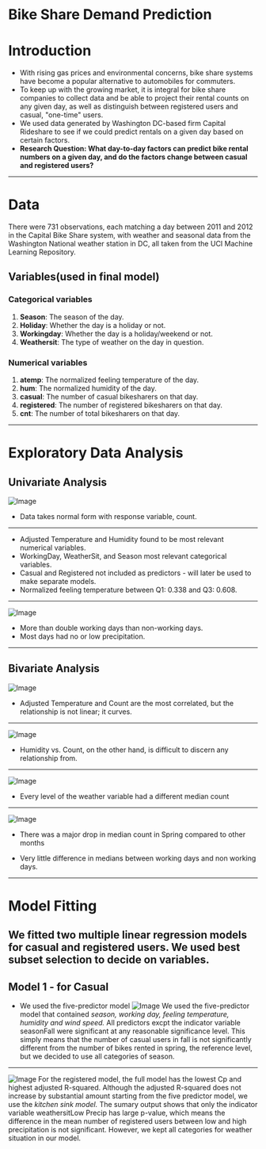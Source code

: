 # Bike Share Demand Prediction

# Introduction

- With rising gas prices and environmental concerns, bike share systems have become a popular alternative to automobiles for commuters.
- To keep up with the growing market, it is integral for bike share companies to collect data and be able to project their rental counts on any given day, as well as distinguish between registered users and casual, "one-time" users.
- We used data generated by Washington DC-based firm Capital Rideshare to see if we could predict rentals on a given day based on certain factors.
- **Research Question: What day-to-day factors can predict bike rental numbers on a given day, and do the factors change between casual and registered users?**

---

# Data

There were 731 observations, each matching a day between 2011 and 2012 in the Capital Bike Share system, with weather and seasonal data from the Washington National weather station in DC, all taken from the UCI Machine Learning Repository.

## Variables(used in final model)

### Categorical variables

1. **Season**: The season of the day.
2. **Holiday**: Whether the day is a holiday or not.
3. **Workingday**: Whether the day is a holiday/weekend or not.
4. **Weathersit**: The type of weather on the day in question.

### Numerical variables

1. **atemp**: The normalized feeling temperature of the day.
2. **hum**: The normalized humidity of the day.
3. **casual**: The number of casual bikesharers on that day.
4. **registered**: The number of registered bikesharers on that day.
5. **cnt**: The number of total bikesharers on that day.

---

# Exploratory Data Analysis

## Univariate Analysis

![Image](https://github.com/hailinkim/stat230_bikeshare/blob/a1fe82b660da02b0843eea93e716bb5bfcc68617/plots/histogram.png)

- Data takes normal form with response variable, count.

---

- Adjusted Temperature and Humidity found to be most relevant numerical variables.
- WorkingDay, WeatherSit, and Season most relevant categorical variables.
- Casual and Registered not included as predictors - will later be used to make separate models.
- Normalized feeling temperature between Q1: 0.338 and Q3: 0.608.

---

![Image](https://github.com/hailinkim/stat230_bikeshare/blob/main/plots/favstats.png)

- More than double working days than non-working days.
- Most days had no or low precipitation.

---

## Bivariate Analysis

![Image](https://github.com/hailinkim/stat230_bikeshare/blob/main/plots/scatterplot.png)

- Adjusted Temperature and Count are the most correlated, but the relationship is not linear; it curves.

---

![Image](https://github.com/hailinkim/stat230_bikeshare/blob/main/plots/scatterplot2.png)

- Humidity vs. Count, on the other hand, is difficult to discern any relationship from.

---

![Image](https://github.com/hailinkim/stat230_bikeshare/blob/main/plots/boxplot.png)

- Every level of the weather variable had a different median count

---

![Image](https://github.com/hailinkim/stat230_bikeshare/blob/main/plots/boxplot2.png)

- There was a major drop in median count in Spring compared to other months

- Very little difference in medians between working days and non working days.

---

# Model Fitting

## We fitted two **multiple linear regression** models for casual and registered users. We used **best subset selection** to decide on variables.

## Model 1 - for Casual

- We used the five-predictor model
  ![Image](https://github.com/hailinkim/stat230_bikeshare/blob/main/plots/summary.png)
  We used the five-predictor model that contained _season, working day, feeling temperature, humidity and wind speed._ All predictors excpt the indicator variable seasonFall were significant at any reasonable significance level. This simply means that the number of casual users in fall is not significantly different from the number of bikes rented in spring, the reference level, but we decided to use all categories of season.

---

![Image](https://github.com/hailinkim/stat230_bikeshare/blob/main/plots/summary2.png)
For the registered model, the full model has the lowest Cp and highest adjusted R-squared. Although the adjusted R-squared does not increase by substantial amount starting from the five predictor model, we use the _kitchen sink model._ The sumary output shows that only the indicator variable weathersitLow Precip has large p-value, which means the difference in the mean number of registered users between low and high precipitation is not significant. However, we kept all categories for weather situation in our model.
